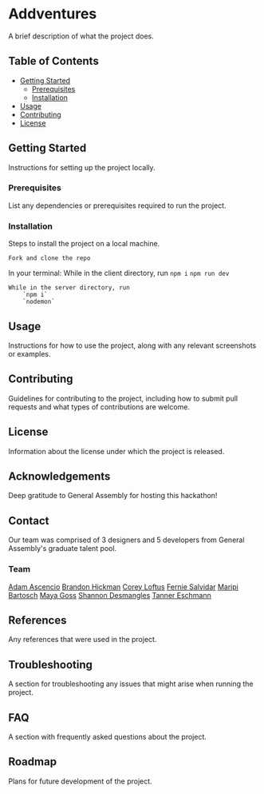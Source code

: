 # Addventures





A brief description of what the project does.

## Table of Contents

- [Getting Started](#getting-started)
  - [Prerequisites](#prerequisites)
  - [Installation](#installation)
- [Usage](#usage)
- [Contributing](#contributing)
- [License](#license)

## Getting Started

Instructions for setting up the project locally.

### Prerequisites

List any dependencies or prerequisites required to run the project.

### Installation

Steps to install the project on a local machine.

`Fork and clone the repo`

In your terminal:
    While in the client directory, run
        `npm i`
        `npm run dev`

    While in the server directory, run
        `npm i`
        `nodemon`

## Usage

Instructions for how to use the project, along with any relevant screenshots or examples.

## Contributing

Guidelines for contributing to the project, including how to submit pull requests and what types of contributions are welcome.

## License

Information about the license under which the project is released.

## Acknowledgements

Deep gratitude to General Assembly for hosting this hackathon!

## Contact

Our team was comprised of 3 designers and 5 developers from General Assembly's graduate talent pool.

### Team
[Adam Ascencio](ascencioadam@gmail.com)
[Brandon Hickman](branhickman@gmail.com)
[Corey Loftus](coreyloftus@gmail.com)
[Fernie Salvidar](fernthedesigner@gmail.com)
[Maripi Bartosch](mariapazmaluenda@gmail.com)
[Maya Goss](mcabrams@gmail.com)
[Shannon Desmangles](shdesmangles@gmail.com)
[Tanner Eschmann](eschmanntanner@gmail.com)

## References

Any references that were used in the project. 

## Troubleshooting

A section for troubleshooting any issues that might arise when running the project. 

## FAQ

A section with frequently asked questions about the project. 

## Roadmap

Plans for future development of the project.
